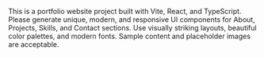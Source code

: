 <!-- Use this file to provide workspace-specific custom instructions to Copilot. For more details, visit https://code.visualstudio.com/docs/copilot/copilot-customization#_use-a-githubcopilotinstructionsmd-file -->

This is a portfolio website project built with Vite, React, and TypeScript. Please generate unique, modern, and responsive UI components for About, Projects, Skills, and Contact sections. Use visually striking layouts, beautiful color palettes, and modern fonts. Sample content and placeholder images are acceptable.
